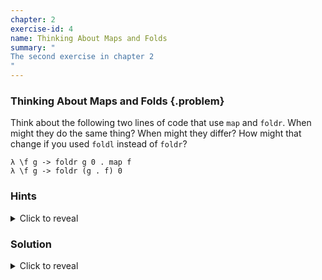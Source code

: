 ```yaml
---
chapter: 2
exercise-id: 4
name: Thinking About Maps and Folds
summary: "
The second exercise in chapter 2
"
---
```


### Thinking About Maps and Folds {.problem}

Think about the following two lines of code that use
`map` and `foldr`.  When might
they do the same thing?  When might they differ?  How might that change if you
used `foldl` instead of `foldr`?

```
λ \f g -> foldr g 0 . map f
λ \f g -> foldr (g . f) 0
```


### Hints

<div class="hints">
<details>
<summary>Click to reveal</summary>

</details>
</div>

### Solution

<div class="solution">
<details>
<summary>Click to reveal</summary>

</details>
</div>
